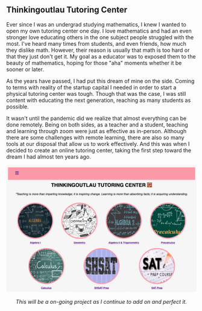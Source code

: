 <h2>Thinkingoutlau Tutoring Center</h2>

Ever since I was an undergrad studying mathematics, I knew I wanted to open my own tutoring center one day. I love mathematics and had an even stronger love educating others in the one subject people struggled with the most. I've heard many times from students, and even friends, how much they dislike math. However, their reason is usually that math is too hard or that they just don't get it. My goal as a educator was to exposed them to the beauty of mathematics, hoping for those "aha" moments whether it be sooner or later.

As the years have passed, I had put this dream of mine on the side. Coming to terms with reality of the startup capital I needed in order to start a physical tutoring center was tough. Though that was the case, I was still content with educating the next generation, reaching as many students as possible. 

It wasn't until the pandemic did we realize that almost everything can be done remotely. Being on both sides, as a teacher and a student, teaching and learning through zoom were just as effective as in-person. Although there are some challenges with remote learning, there are also so many tools at our disposal that allow us to work effectively. And this was when I decided to create an online tutoring center, taking the first step toward the dream I had almost ten years ago.



<p align="center">
 <img src="public/ThinkingoutlauTutoringCenter.png" width="750">
</p>

 <p align="center"><i>This will be a on-going project as I continue to add on and perfect it.</i></p>
